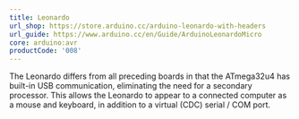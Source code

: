 ```yaml
---
title: Leonardo
url_shop: https://store.arduino.cc/arduino-leonardo-with-headers
url_guide: https://www.arduino.cc/en/Guide/ArduinoLeonardoMicro
core: arduino:avr
productCode: '008'
---
```


The Leonardo differs from all preceding boards in that the ATmega32u4 has built-in USB communication, eliminating the need for a secondary processor. This allows the Leonardo to appear to a connected computer as a mouse and keyboard, in addition to a virtual (CDC) serial / COM port.